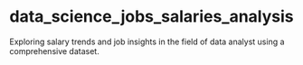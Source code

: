 # data_science_jobs_salaries_analysis
Exploring salary trends and job insights in the field of data analyst using a comprehensive dataset.
